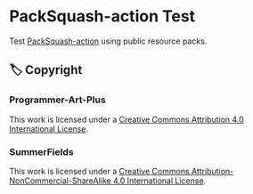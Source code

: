 # PackSquash-action Test
Test [PackSquash-action](https://github.com/ComunidadAylas/PackSquash-action) using public resource packs.

## 🏷 Copyright

### Programmer-Art-Plus

This work is licensed under a [Creative Commons Attribution 4.0 International License](https://creativecommons.org/licenses/by/4.0/).

### SummerFields

This work is licensed under a [Creative Commons Attribution-NonCommercial-ShareAlike 4.0 International License](http://creativecommons.org/licenses/by-nc-sa/4.0/).
